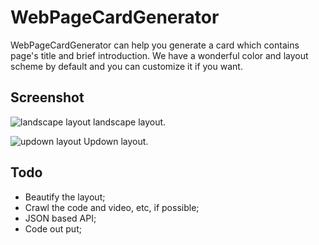 # WebPageCardGenerator

WebPageCardGenerator can help you generate a card which contains page's title and brief introduction. We have a wonderful color and layout scheme by default and you can customize it if you want.


## Screenshot

![landscape layout](https://raw2.github.com/secreek/WebPageCardGenerator/master/screenshot/layout-landscape.png)
landscape layout.

![updown layout](https://raw2.github.com/secreek/WebPageCardGenerator/master/screenshot/layout-updown.png)
Updown layout.

## Todo

+ Beautify the layout;
+ Crawl the code and video, etc, if possible;
+ JSON based API;
+ Code out put;
